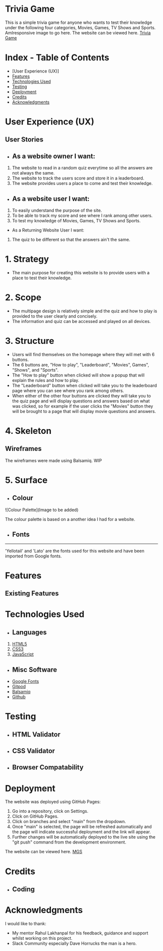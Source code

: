 # Trivia Game

This is a simple trivia game for anyone who wants to test their knowledge under the following four categories, Movies, Games, TV Shows and Sports.
AmIresponsive image to go here.
The website can be viewed here. [Trivia Game](https://shanecdev.github.io/quiz/)

# Index - Table of Contents

- [User Experience (UX)]
- [Features]()
- [Technologies Used]()
- [Testing]()
- [Deployment]()
- [Credits]()
- [Acknowledgments]()

# User Experience (UX)

## User Stories

- ## As a website owner I want:
1. The website to read in a random quiz everytime so all the answers are not always the same.
2. The website to track the users score and store it in a leaderboard.
3. The website provides users a place to come and test their knowledge.

- ## As a website user I want:
1. To easily understand the purpose of the site.
2. To be able to track my score and see where I rank among other users.
3. To test my knowledge of Movies, Games, TV Shows and Sports.

- As a Returning Website User I want:
1. The quiz to be different so that the answers ain't the same.

# 1. Strategy
- The main purpose for creating this website is to provide users with a place to test their knowledge.

# 2. Scope
- The multipage design is relatively simple and the quiz and how to play is provided to the user clearly and concisely.
- The information and quiz can be accessed and played on all devices.

# 3. Structure
- Users will find themselves on the homepage where they will met with 6 buttons.
- The 6 buttons are, "How to play", "Leaderboard", "Movies", Games", "Shows", and "Sports".
- The "How to play" button when clicked will show a popup that will explain the rules and how to play.
- The "Leaderboard" button when clicked will take you to the leaderboard page where you can see where you rank among others.
- When either of the other four buttons are clicked they will take you to the quiz page and will display questions and answers based on what was clicked, so for example if the user clicks the "Movies" button they will be brought to a page that will display movie questions and answers.

# 4. Skeleton
## Wireframes
The wireframes were made using Balsamiq.
WIP

# 5. Surface
- ## Colour
![Colour Palette](Image to be added)

The colour palette is based on a another idea I had for a website.

- ## Fonts
---
'Yellotail' and 'Lato' are the fonts used for this website and have been imported from Google fonts.

# Features
## Existing Features

# Technologies Used

- ## Languages 
1. [HTML5](https://en.wikipedia.org/wiki/HTML5)
2. [CSS3](https://en.wikipedia.org/wiki/CSS)
3. [JavaScript](https://en.wikipedia.org/wiki/JavaScript)

- ## Misc Software
- [Google Fonts](https://fonts.google.com/)
- [Gitpod](https://gitpod.io/)
- [Balsamiq](https://balsamiq.com/)
- [Github](https://github.com/)

# Testing
- ## HTML Validator

- ## CSS Validator

- ## Browser Compatability

# Deployment
The website was deployed using GitHub Pages:
1. Go into a repository, click on Settings.
2. Click on GitHub Pages.
3. Click on branches and select "main" from the dropdown.
4. Once "main" is selected, the page will be refreshed automatically and the page will indicate successful deployment and the link will appear.
5. Further changes will be automatically deployed to the live site using the "git push" command from the development environment.

The website can be viewed here. [MGS](https://shanecdev.github.io/quiz/)

# Credits
- ## Coding

# Acknowledgments
I would like to thank:
- My mentor Rahul Lakhanpal for his feedback, guidance and support whilst working on this project.
- Slack Community especially Dave Horrucks the man is a hero.
